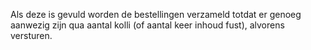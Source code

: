 Als deze is gevuld worden de bestellingen verzameld totdat er genoeg aanwezig zijn qua aantal kolli (of aantal keer inhoud fust), alvorens versturen.